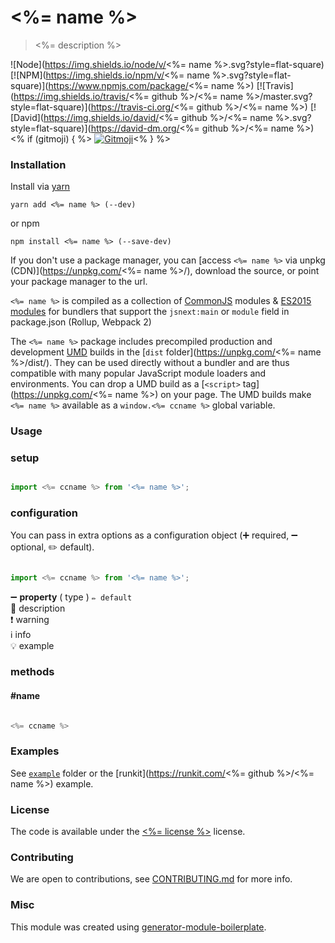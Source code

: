 # <%= name %>

> <%= description %>

![Node](https://img.shields.io/node/v/<%= name %>.svg?style=flat-square)
[![NPM](https://img.shields.io/npm/v/<%= name %>.svg?style=flat-square)](https://www.npmjs.com/package/<%= name %>)
[![Travis](https://img.shields.io/travis/<%= github %>/<%= name %>/master.svg?style=flat-square)](https://travis-ci.org/<%= github %>/<%= name %>)
[![David](https://img.shields.io/david/<%= github %>/<%= name %>.svg?style=flat-square)](https://david-dm.org/<%= github %>/<%= name %>)
<% if (gitmoji) { %>
[![Gitmoji](https://img.shields.io/badge/gitmoji-%20😜%20😍-FFDD67.svg?style=flat-square)](https://gitmoji.carloscuesta.me/)<% } %>

### Installation

Install via [yarn](https://github.com/yarnpkg/yarn)

	yarn add <%= name %> (--dev)

or npm

	npm install <%= name %> (--save-dev)


If you don't use a package manager, you can [access `<%= name %>` via unpkg (CDN)](https://unpkg.com/<%= name %>/), download the source, or point your package manager to the url.

`<%= name %>` is compiled as a collection of [CommonJS](http://webpack.github.io/docs/commonjs.html) modules & [ES2015 modules](http://www.2ality.com/2014/09/es6-modules-final.html) for bundlers that support the `jsnext:main` or `module` field in package.json (Rollup, Webpack 2)

The `<%= name %>` package includes precompiled production and development [UMD](https://github.com/umdjs/umd) builds in the [`dist` folder](https://unpkg.com/<%= name %>/dist/). They can be used directly without a bundler and are thus compatible with many popular JavaScript module loaders and environments. You can drop a UMD build as a [`<script>` tag](https://unpkg.com/<%= name %>) on your page. The UMD builds make `<%= name %>` available as a `window.<%= ccname %>` global variable.

### Usage

### setup

```js

import <%= ccname %> from '<%= name %>';

```

### configuration

You can pass in extra options as a configuration object (➕ required, ➖ optional, ✏️ default).

```js

import <%= ccname %> from '<%= name %>';

```

➖ **property** ( type ) ` ✏️ default `
<br/> 📝 description
<br/> ❗️ warning
<br/> ℹ️ info
<br/> 💡 example

### methods

#### #name

```js

<%= ccname %>

```

### Examples

See [`example`](example/script.js) folder or the [runkit](https://runkit.com/<%= github %>/<%= name %>) example.

### License

The code is available under the [<%= license %>](LICENSE) license.

### Contributing

We are open to contributions, see [CONTRIBUTING.md](CONTRIBUTING.md) for more info.

### Misc

This module was created using [generator-module-boilerplate](https://github.com/duivvv/generator-module-boilerplate).

